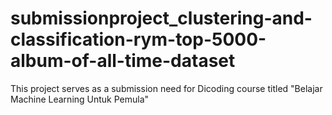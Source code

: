 # submissionproject_clustering-and-classification-rym-top-5000-album-of-all-time-dataset
This project serves as a submission need for Dicoding course titled "Belajar Machine Learning Untuk Pemula"
